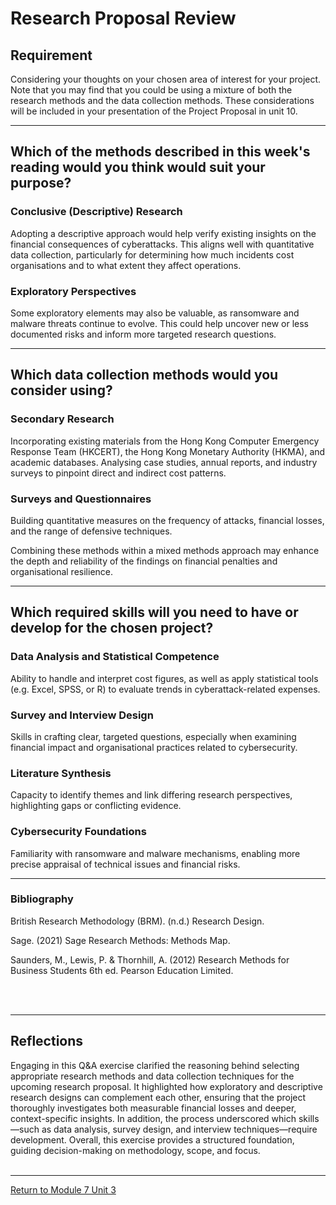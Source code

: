 # Research Proposal Review

## Requirement
Considering your thoughts on your chosen area of interest for your project.
Note that you may find that you could be using a mixture of both the research methods and the data collection methods. These considerations will be included in your presentation of the Project Proposal in unit 10.

--- 

## Which of the methods described in this week's reading would you think would suit your purpose?
### Conclusive (Descriptive) Research
Adopting a descriptive approach would help verify existing insights on the financial consequences of cyberattacks. This aligns well with quantitative data collection, particularly for determining how much incidents cost organisations and to what extent they affect operations.

### Exploratory Perspectives
Some exploratory elements may also be valuable, as ransomware and malware threats continue to evolve. This could help uncover new or less documented risks and inform more targeted research questions.

--- 

## Which data collection methods would you consider using?
### Secondary Research
Incorporating existing materials from the Hong Kong Computer Emergency Response Team (HKCERT), the Hong Kong Monetary Authority (HKMA), and academic databases.
Analysing case studies, annual reports, and industry surveys to pinpoint direct and indirect cost patterns.

### Surveys and Questionnaires
Building quantitative measures on the frequency of attacks, financial losses, and the range of defensive techniques.


Combining these methods within a mixed methods approach may enhance the depth and reliability of the findings on financial penalties and organisational resilience.

---

## Which required skills will you need to have or develop for the chosen project?
### Data Analysis and Statistical Competence
Ability to handle and interpret cost figures, as well as apply statistical tools (e.g. Excel, SPSS, or R) to evaluate trends in cyberattack-related expenses.

### Survey and Interview Design
Skills in crafting clear, targeted questions, especially when examining financial impact and organisational practices related to cybersecurity.

### Literature Synthesis
Capacity to identify themes and link differing research perspectives, highlighting gaps or conflicting evidence.

### Cybersecurity Foundations
Familiarity with ransomware and malware mechanisms, enabling more precise appraisal of technical issues and financial risks.

---

### Bibliography
British Research Methodology (BRM). (n.d.) Research Design.

Sage. (2021) Sage Research Methods: Methods Map.

Saunders, M., Lewis, P. & Thornhill, A. (2012) Research Methods for Business Students 6th ed. Pearson Education Limited.

<br><br>

---

## Reflections
Engaging in this Q&A exercise clarified the reasoning behind selecting appropriate research methods and data collection techniques for the upcoming research proposal. It highlighted how exploratory and descriptive research designs can complement each other, ensuring that the project thoroughly investigates both measurable financial losses and deeper, context-specific insights. In addition, the process underscored which skills—such as data analysis, survey design, and interview techniques—require development. Overall, this exercise provides a structured foundation, guiding decision-making on methodology, scope, and focus. 
<br><br>

---

[Return to Module 7 Unit 3](RMPP_Unit03.md)
